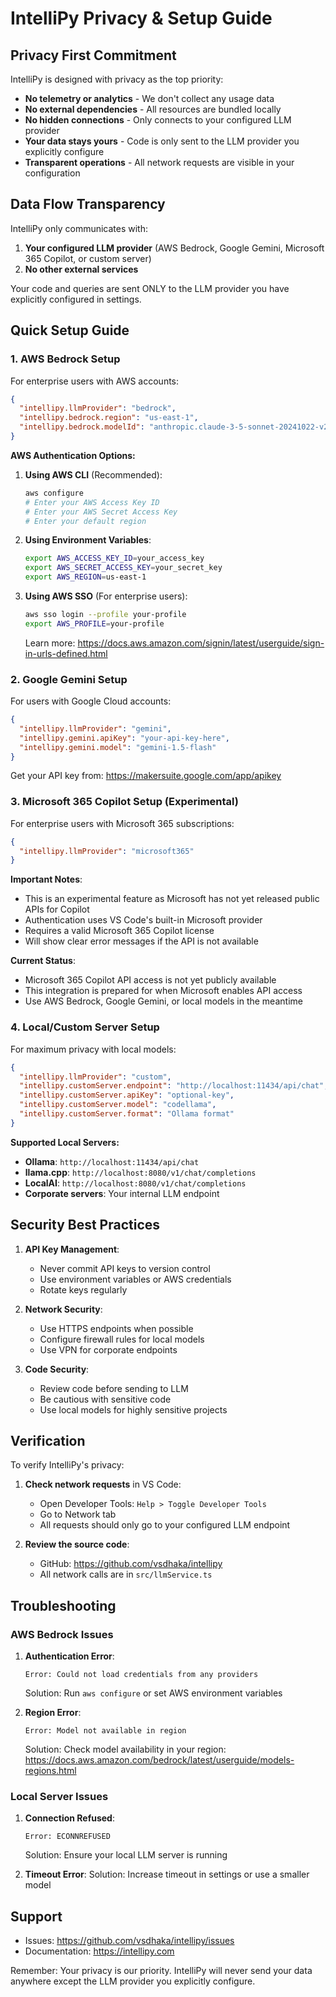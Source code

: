 # IntelliPy Privacy & Setup Guide

## Privacy First Commitment

IntelliPy is designed with privacy as the top priority:

- **No telemetry or analytics** - We don't collect any usage data
- **No external dependencies** - All resources are bundled locally
- **No hidden connections** - Only connects to your configured LLM provider
- **Your data stays yours** - Code is only sent to the LLM provider you explicitly configure
- **Transparent operations** - All network requests are visible in your configuration

## Data Flow Transparency

IntelliPy only communicates with:
1. **Your configured LLM provider** (AWS Bedrock, Google Gemini, Microsoft 365 Copilot, or custom server)
2. **No other external services**

Your code and queries are sent ONLY to the LLM provider you have explicitly configured in settings.

## Quick Setup Guide

### 1. AWS Bedrock Setup

For enterprise users with AWS accounts:

```json
{
  "intellipy.llmProvider": "bedrock",
  "intellipy.bedrock.region": "us-east-1",
  "intellipy.bedrock.modelId": "anthropic.claude-3-5-sonnet-20241022-v2:0"
}
```

**AWS Authentication Options:**

1. **Using AWS CLI** (Recommended):
   ```bash
   aws configure
   # Enter your AWS Access Key ID
   # Enter your AWS Secret Access Key
   # Enter your default region
   ```

2. **Using Environment Variables**:
   ```bash
   export AWS_ACCESS_KEY_ID=your_access_key
   export AWS_SECRET_ACCESS_KEY=your_secret_key
   export AWS_REGION=us-east-1
   ```

3. **Using AWS SSO** (For enterprise users):
   ```bash
   aws sso login --profile your-profile
   export AWS_PROFILE=your-profile
   ```

   Learn more: https://docs.aws.amazon.com/signin/latest/userguide/sign-in-urls-defined.html

### 2. Google Gemini Setup

For users with Google Cloud accounts:

```json
{
  "intellipy.llmProvider": "gemini",
  "intellipy.gemini.apiKey": "your-api-key-here",
  "intellipy.gemini.model": "gemini-1.5-flash"
}
```

Get your API key from: https://makersuite.google.com/app/apikey

### 3. Microsoft 365 Copilot Setup (Experimental)

For enterprise users with Microsoft 365 subscriptions:

```json
{
  "intellipy.llmProvider": "microsoft365"
}
```

**Important Notes**:
- This is an experimental feature as Microsoft has not yet released public APIs for Copilot
- Authentication uses VS Code's built-in Microsoft provider
- Requires a valid Microsoft 365 Copilot license
- Will show clear error messages if the API is not available

**Current Status**:
- Microsoft 365 Copilot API access is not yet publicly available
- This integration is prepared for when Microsoft enables API access
- Use AWS Bedrock, Google Gemini, or local models in the meantime

### 4. Local/Custom Server Setup

For maximum privacy with local models:

```json
{
  "intellipy.llmProvider": "custom",
  "intellipy.customServer.endpoint": "http://localhost:11434/api/chat",
  "intellipy.customServer.apiKey": "optional-key",
  "intellipy.customServer.model": "codellama",
  "intellipy.customServer.format": "Ollama format"
}
```

**Supported Local Servers:**
- **Ollama**: `http://localhost:11434/api/chat`
- **llama.cpp**: `http://localhost:8080/v1/chat/completions`
- **LocalAI**: `http://localhost:8080/v1/chat/completions`
- **Corporate servers**: Your internal LLM endpoint

## Security Best Practices

1. **API Key Management**:
   - Never commit API keys to version control
   - Use environment variables or AWS credentials
   - Rotate keys regularly

2. **Network Security**:
   - Use HTTPS endpoints when possible
   - Configure firewall rules for local models
   - Use VPN for corporate endpoints

3. **Code Security**:
   - Review code before sending to LLM
   - Be cautious with sensitive code
   - Use local models for highly sensitive projects

## Verification

To verify IntelliPy's privacy:

1. **Check network requests** in VS Code:
   - Open Developer Tools: `Help > Toggle Developer Tools`
   - Go to Network tab
   - All requests should only go to your configured LLM endpoint

2. **Review the source code**:
   - GitHub: https://github.com/vsdhaka/intellipy
   - All network calls are in `src/llmService.ts`

## Troubleshooting

### AWS Bedrock Issues

1. **Authentication Error**:
   ```
   Error: Could not load credentials from any providers
   ```
   Solution: Run `aws configure` or set AWS environment variables

2. **Region Error**:
   ```
   Error: Model not available in region
   ```
   Solution: Check model availability in your region:
   https://docs.aws.amazon.com/bedrock/latest/userguide/models-regions.html

### Local Server Issues

1. **Connection Refused**:
   ```
   Error: ECONNREFUSED
   ```
   Solution: Ensure your local LLM server is running

2. **Timeout Error**:
   Solution: Increase timeout in settings or use a smaller model

## Support

- Issues: https://github.com/vsdhaka/intellipy/issues
- Documentation: https://intellipy.com

Remember: Your privacy is our priority. IntelliPy will never send your data anywhere except the LLM provider you explicitly configure.